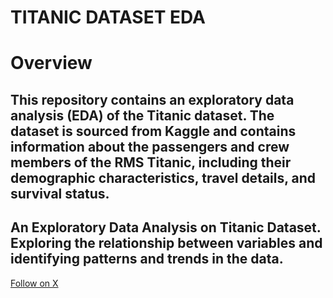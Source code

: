 # TITANIC DATASET EDA
<h1>Overview</h1>
<h2>This repository contains an exploratory data analysis (EDA) of the Titanic dataset. The dataset is sourced from Kaggle and contains information about the passengers and crew members of the RMS Titanic, including their demographic characteristics, travel details, and survival status.
</h2>
<h2>An Exploratory Data Analysis on Titanic Dataset. Exploring the relationship between variables and identifying patterns and trends in the data.</h2>

<a href ="https://x.com/gheedhion"> Follow on X </a>
